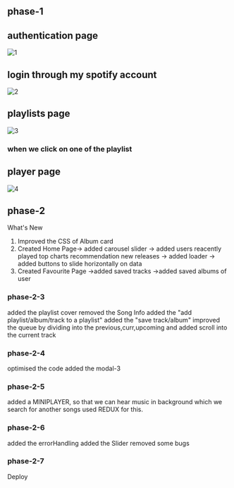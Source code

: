 ## phase-1

## authentication page

![1](https://user-images.githubusercontent.com/110366987/230696525-f75be0fc-5350-41f0-ae87-d97beb42567b.png)

## login through my spotify account

![2](https://user-images.githubusercontent.com/110366987/230696538-424b23f1-66f9-4d50-a244-66e58da51052.png)

## playlists page

![3](https://user-images.githubusercontent.com/110366987/230696545-6310f63d-9180-4384-a771-8518806bc689.png)

### when we click on one of the playlist
## player page

![4](https://user-images.githubusercontent.com/110366987/230696561-bbfba197-ec1e-4bff-a85b-491d827812be.png)

## phase-2
What's New
1) Improved the CSS of Album card
2) Created Home Page-> added carousel slider
                    -> added users reacently played
                             top charts
                             recommendation
                             new releases
                    -> added loader
                    -> added buttons to slide horizontally on data
3) Created Favourite Page ->added saved tracks 
                          ->added saved albums of user
                          


### phase-2-3
added the playlist cover
removed the Song Info
added the "add playlist/album/track to a playlist"
added the "save track/album"
improved the queue by dividing into the previous,curr,upcoming and added scroll into the current track

### phase-2-4
optimised the code
added the modal-3

### phase-2-5
added a MINIPLAYER, so that we can hear music in background which we search for another songs
used REDUX for this.


### phase-2-6
added the errorHandling
added the Slider
removed some bugs

### phase-2-7
Deploy

